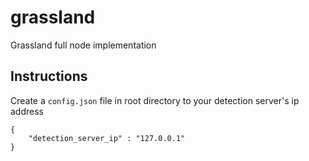 # grassland
Grassland full node implementation

## Instructions
Create a `config.json` file in root directory to your detection server's ip address
```
{
	"detection_server_ip" : "127.0.0.1"
}
```
